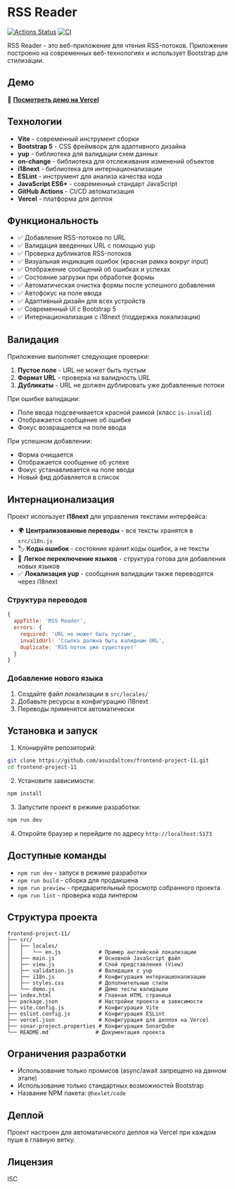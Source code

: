 # RSS Reader

[![Actions Status](https://github.com/asuzdaltcev/frontend-project-11/actions/workflows/hexlet-check.yml/badge.svg)](https://github.com/asuzdaltcev/frontend-project-11/actions)
[![CI](https://github.com/asuzdaltcev/frontend-project-11/actions/workflows/ci.yml/badge.svg)](https://github.com/asuzdaltcev/frontend-project-11/actions/workflows/ci.yml)

RSS Reader - это веб-приложение для чтения RSS-потоков. Приложение построено на современных веб-технологиях и использует Bootstrap для стилизации.

## Демо

🚀 **[Посмотреть демо на Vercel](https://your-app-url.vercel.app)**

## Технологии

- **Vite** - современный инструмент сборки
- **Bootstrap 5** - CSS фреймворк для адаптивного дизайна
- **yup** - библиотека для валидации схем данных
- **on-change** - библиотека для отслеживания изменений объектов
- **i18next** - библиотека для интернационализации
- **ESLint** - инструмент для анализа качества кода
- **JavaScript ES6+** - современный стандарт JavaScript
- **GitHub Actions** - CI/CD автоматизация
- **Vercel** - платформа для деплоя

## Функциональность

- ✅ Добавление RSS-потоков по URL
- ✅ Валидация введенных URL с помощью yup
- ✅ Проверка дубликатов RSS-потоков
- ✅ Визуальная индикация ошибок (красная рамка вокруг input)
- ✅ Отображение сообщений об ошибках и успехах
- ✅ Состояние загрузки при обработке формы
- ✅ Автоматическая очистка формы после успешного добавления
- ✅ Автофокус на поле ввода
- ✅ Адаптивный дизайн для всех устройств
- ✅ Современный UI с Bootstrap 5
- ✅ Интернационализация с i18next (поддержка локализации)

## Валидация

Приложение выполняет следующие проверки:

1. **Пустое поле** - URL не может быть пустым
2. **Формат URL** - проверка на валидность URL
3. **Дубликаты** - URL не должен дублировать уже добавленные потоки

При ошибке валидации:
- Поле ввода подсвечивается красной рамкой (класс `is-invalid`)
- Отображается сообщение об ошибке
- Фокус возвращается на поле ввода

При успешном добавлении:
- Форма очищается
- Отображается сообщение об успехе
- Фокус устанавливается на поле ввода
- Новый фид добавляется в список

## Интернационализация

Проект использует **i18next** для управления текстами интерфейса:

- 🌍 **Централизованные переводы** - все тексты хранятся в `src/i18n.js`
- 🏷️ **Коды ошибок** - состояние хранит коды ошибок, а не тексты
- 🔄 **Легкое переключение языков** - структура готова для добавления новых языков
- ✅ **Локализация yup** - сообщения валидации также переводятся через i18next

### Структура переводов

```javascript
{
  appTitle: 'RSS Reader',
  errors: {
    required: 'URL не может быть пустым',
    invalidUrl: 'Ссылка должна быть валидным URL',
    duplicate: 'RSS поток уже существует'
  }
}
```

### Добавление нового языка

1. Создайте файл локализации в `src/locales/`
2. Добавьте ресурсы в конфигурацию i18next
3. Переводы применятся автоматически

## Установка и запуск

1. Клонируйте репозиторий:
```bash
git clone https://github.com/asuzdaltcev/frontend-project-11.git
cd frontend-project-11
```

2. Установите зависимости:
```bash
npm install
```

3. Запустите проект в режиме разработки:
```bash
npm run dev
```

4. Откройте браузер и перейдите по адресу `http://localhost:5173`

## Доступные команды

- `npm run dev` - запуск в режиме разработки
- `npm run build` - сборка для продакшена
- `npm run preview` - предварительный просмотр собранного проекта
- `npm run lint` - проверка кода линтером

## Структура проекта

```
frontend-project-11/
├── src/
│   ├── locales/
│   │   └── en.js            # Пример английской локализации
│   ├── main.js              # Основной JavaScript файл
│   ├── view.js              # Слой представления (View)
│   ├── validation.js        # Валидация с yup
│   ├── i18n.js              # Конфигурация интернационализации
│   ├── styles.css           # Дополнительные стили
│   └── demo.js              # Демо тесты валидации
├── index.html               # Главная HTML страница
├── package.json             # Настройки проекта и зависимости
├── vite.config.js           # Конфигурация Vite
├── eslint.config.js         # Конфигурация ESLint
├── vercel.json              # Конфигурация для деплоя на Vercel
├── sonar-project.properties # Конфигурация SonarQube
└── README.md               # Документация проекта
```

## Ограничения разработки

- Использование только промисов (async/await запрещено на данном этапе)
- Использование только стандартных возможностей Bootstrap
- Название NPM пакета: `@hexlet/code`

## Деплой

Проект настроен для автоматического деплоя на Vercel при каждом пуше в главную ветку.

## Лицензия

ISC